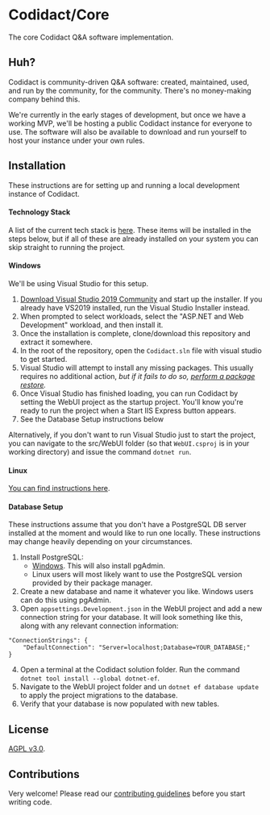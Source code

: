 # Codidact/Core
The core Codidact Q&amp;A software implementation.

## Huh?
Codidact is community-driven Q&A software: created, maintained, used, and run by the community, for the community. There's no
money-making company behind this.

We're currently in the early stages of development, but once we have a working MVP, we'll be hosting a public Codidact instance
for everyone to use. The software will also be available to download and run yourself to host your instance under your own
rules.

## Installation
These instructions are for setting up and running a local development instance of Codidact.

#### Technology Stack
A list of the current tech stack is [here](https://github.com/codidact/docs/wiki/Technology-Stack).
These items will be installed in the steps below, but if all of these are already installed on your
system you can skip straight to running the project.

#### Windows
We'll be using Visual Studio for this setup.

1. [Download Visual Studio 2019 Community](https://visualstudio.microsoft.com/downloads/) and start up the installer. If you
   already have VS2019 installed, run the Visual Studio Installer instead.
2. When prompted to select workloads, select the "ASP.NET and Web Development" workload, and then install it.
3. Once the installation is complete, clone/download this repository and extract it somewhere.
4. In the root of the repository, open the `Codidact.sln` file with visual studio to get started.
5. Visual Studio will attempt to install any missing packages. This usually requires no additional action, *but if it fails to do so, 
   [perform a package restore](https://docs.microsoft.com/en-US/nuget/consume-packages/package-restore).*
6. Once Visual Studio has finished loading, you can run Codidact by setting the WebUI project as the startup project. You'll
   know you're ready to run the project when a Start IIS Express button appears.
7. See the Database Setup instructions below

Alternatively, if you don't want to run Visual Studio just to start the project, you can navigate to the src/WebUI folder
(so that `WebUI.csproj` is in your working directory) and issue the command `dotnet run`.

#### Linux

[You can find instructions here][1].

#### Database Setup
These instructions assume that you don't have a PostgreSQL DB server installed at the moment
and would like to run one locally. These instructions may change heavily depending on your circumstances.

1. Install PostgreSQL:
    * [Windows](https://www.enterprisedb.com/downloads/postgres-postgresql-downloads). This will also install pgAdmin.
    * Linux users will most likely want to use the PostgreSQL version provided by their package manager.
2. Create a new database and name it whatever you like. Windows users can do this using pgAdmin.
3. Open `appsettings.Development.json` in the WebUI project and add a new connection string for your database. It will look
   something like this, along with any relevant connection information:
```
"ConnectionStrings": {
    "DefaultConnection": "Server=localhost;Database=YOUR_DATABASE;"
}
```
4. Open a terminal at the Codidact solution folder. Run the command `dotnet tool install --global dotnet-ef`.
5. Navigate to the WebUI project folder and un `dotnet ef database update` to apply the project migrations to the database.
6. Verify that your database is now populated with new tables.


## License
[AGPL v3.0](https://github.com/codidact/core/blob/develop/LICENSE).

## Contributions
Very welcome! Please read our [contributing guidelines](https://github.com/codidact/core/blob/develop/CONTRIBUTING.md) before
you start writing code.

  [1]: docs/linux-instructions.md
